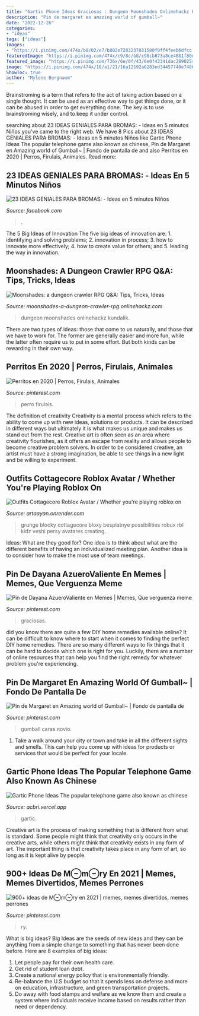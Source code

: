 ```yaml
---
title: "Gartic Phone Ideas Graciosas : Dungeon Moonshades Onlinehackz Kundalik"
description: "Pin de margaret en amazing world of gumball~"
date: "2022-12-26"
categories:
- "ideas"
tags: ["ideas"]
images:
- "https://i.pinimg.com/474x/b8/02/e7/b802e7283237031580f9ff4feeb6dfcc.jpg"
featuredImage: "https://i.pinimg.com/474x/c9/8c/b8/c98cb873a8ce4881f80e039e22b56f9b.jpg"
featured_image: "https://i.pinimg.com/736x/6e/0f/43/6e0f43341dac289025415ce2e966e18b.jpg"
image: "https://i.pinimg.com/474x/16/a1/21/16a12192a6283ed34457740e74866e97.jpg"
ShowToc: true
author: "Mylene Bergnaum"
---
```



Brainstroming is a term that refers to the act of taking action based on a single thought. It can be used as an effective way to get things done, or it can be abused in order to get everything done. The key is to use brainstroming wisely, and to keep it under control.

	

		
searching about 23 IDEAS GENIALES PARA BROMAS: - Ideas en 5 minutos Niños you've came to the right web. We have 8 Pics about 23 IDEAS GENIALES PARA BROMAS: - Ideas en 5 minutos Niños like Gartic Phone Ideas The popular telephone game also known as chinese, Pin de Margaret en Amazing world of Gumball~ | Fondo de pantalla de and also Perritos en 2020 | Perros, Firulais, Animales. Read more:
		
    
## 23 IDEAS GENIALES PARA BROMAS: - Ideas En 5 Minutos Niños

<img loading=lazy src="https://lookaside.fbsbx.com/lookaside/crawler/media/?media_id=232744621242799&amp;get_thumbnail=1" onerror="this.onerror=null;this.src='https://tse2.mm.bing.net/th?id=OIP.d-4XXeysUWapu636tp3bPQHaEK&amp;pid=15.1';" alt="23 IDEAS GENIALES PARA BROMAS: - Ideas en 5 minutos Niños">

_Source: facebook.com_

>. 

	

The 5 Big Ideas of Innovation
The five big ideas of innovation are: 1. identifying and solving problems; 2. innovation in process; 3. how to innovate more effectively; 4. how to create value for others; and 5. leading the way in innovation.

    
## Moonshades: A Dungeon Crawler RPG Q&amp;A: Tips, Tricks, Ideas

<img loading=lazy src="http://onlinehackz.com/api/icon/613a14e9f222886761f1b096" onerror="this.onerror=null;this.src='https://tse4.mm.bing.net/th?id=OIP.BbeNdmyMKmUiAL90OgiiqgHaHa&amp;pid=15.1';" alt="Moonshades: a dungeon crawler RPG Q&amp;A: Tips, Tricks, Ideas">

_Source: moonshades-a-dungeon-crawler-rpg.onlinehackz.com_

>dungeon moonshades onlinehackz kundalik. 

	

There are two types of ideas: those that come to us naturally, and those that we have to work for. The former are generally easier and more fun, while the latter often require us to put in some effort. But both kinds can be rewarding in their own way.

    
## Perritos En 2020 | Perros, Firulais, Animales

<img loading=lazy src="https://i.pinimg.com/736x/6e/0f/43/6e0f43341dac289025415ce2e966e18b.jpg" onerror="this.onerror=null;this.src='https://tse1.mm.bing.net/th?id=OIP.kT3XC_XTiKs-F8sWwFYCsAHaG5&amp;pid=15.1';" alt="Perritos en 2020 | Perros, Firulais, Animales">

_Source: pinterest.com_

>perro firulais. 

	

The definition of creativity
Creativity is a mental process which refers to the ability to come up with new ideas, solutions or products. It can be described in different ways but ultimately it is what makes us unique and makes us stand out from the rest. Creative art is often seen as an area where creativity flourishes, as it offers an escape from reality and allows people to become creative problem solvers. In order to be considered creative, an artist must have a strong imagination, be able to see things in a new light and be willing to experiment.

    
## Outfits Cottagecore Roblox Avatar / Whether You&#039;re Playing Roblox On

<img loading=lazy src="https://i.pinimg.com/474x/c9/8c/b8/c98cb873a8ce4881f80e039e22b56f9b.jpg" onerror="this.onerror=null;this.src='https://tse2.mm.bing.net/th?id=OIP.p5e5INW7fR6M2WmlFJnGdgAAAA&amp;pid=15.1';" alt="Outfits Cottagecore Roblox Avatar / Whether you&#039;re playing roblox on">

_Source: artaayan.onrender.com_

>grunge blocky cottagecore bloxy besplatnye possibilities robux rbl kidz veshi persy avatares creating. 

	

Ideas: What are they good for?
One idea is to think about what are the different benefits of having an individualized meeting plan. Another idea is to consider how to make the most use of team meetings.

    
## Pin De Dayana AzueroValiente En Memes | Memes, Que Verguenza Meme

<img loading=lazy src="https://i.pinimg.com/originals/cb/a8/8f/cba88ff2cadb688c0a71b2f921d0723d.jpg" onerror="this.onerror=null;this.src='https://tse4.mm.bing.net/th?id=OIP.4xW5E8Xs7CJMMI7CfhUDwwHaGt&amp;pid=15.1';" alt="Pin de Dayana AzueroValiente en Memes | Memes, Que verguenza meme">

_Source: pinterest.com_

>graciosas. 

	

did you know there are quite a few DIY home remedies available online?
It can be difficult to know where to start when it comes to finding the perfect DIY home remedies. There are so many different ways to fix things that it can be hard to decide which one is right for you. Luckily, there are a number of online resources that can help you find the right remedy for whatever problem you're experiencing.

    
## Pin De Margaret En Amazing World Of Gumball~ | Fondo De Pantalla De

<img loading=lazy src="https://i.pinimg.com/474x/b8/02/e7/b802e7283237031580f9ff4feeb6dfcc.jpg" onerror="this.onerror=null;this.src='https://tse2.mm.bing.net/th?id=OIP.BMWxbp3UX6_Fa6dK-l-drwAAAA&amp;pid=15.1';" alt="Pin de Margaret en Amazing world of Gumball~ | Fondo de pantalla de">

_Source: pinterest.com_

>gumball caras novio. 

	

1. Take a walk around your city or town and take in all the different sights and smells. This can help you come up with ideas for products or services that would be perfect for your locale. 

    
## Gartic Phone Ideas The Popular Telephone Game Also Known As Chinese

<img loading=lazy src="https://i.ytimg.com/vi/ajRcUAJRpnE/maxresdefault.jpg" onerror="this.onerror=null;this.src='https://tse4.mm.bing.net/th?id=OIP.va4kJuimvHfnN8ucJ3VFLgHaEK&amp;pid=15.1';" alt="Gartic Phone Ideas The popular telephone game also known as chinese">

_Source: acbri.vercel.app_

>gartic. 

	

Creative art is the process of making something that is different from what is standard. Some people might think that creativity only occurs in the creative arts, while others might think that creativity exists in any form of art. The important thing is that creativity takes place in any form of art, so long as it is kept alive by people.

    
## 900+ Ideas De M⊖m⊖ry En 2021 | Memes, Memes Divertidos, Memes Perrones

<img loading=lazy src="https://i.pinimg.com/474x/16/a1/21/16a12192a6283ed34457740e74866e97.jpg" onerror="this.onerror=null;this.src='https://tse4.mm.bing.net/th?id=OIP.M-fWnfGPmJeXh1ish8MlRQAAAA&amp;pid=15.1';" alt="900+ ideas de M⊖m⊖ry en 2021 | memes, memes divertidos, memes perrones">

_Source: pinterest.com_

>ry. 

	

What is big ideas?
Big Ideas are the seeds of new ideas and they can be anything from a simple change to something that has never been done before. Here are 8 examples of big ideas: 
1. Let people pay for their own health care. 
2. Get rid of student loan debt. 
3. Create a national energy policy that is environmentally friendly. 
4. Re-balance the U.S budget so that it spends less on defense and more on education, infrastructure, and green transportation projects. 
5. Do away with food stamps and welfare as we know them and create a system where individuals receive income based on results rather than need or dependency. 

